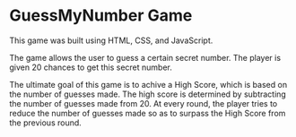 # GuessMyNumber Game

This game was built using HTML, CSS, and JavaScript.

The game allows the user to guess a certain secret number. The player is given 20 chances to get this secret number.

The ultimate goal of this game is to achive a High Score, which is based on the number of guesses made. The high score is determined by subtracting the number of guesses made from 20. At every round, the player tries to reduce the number of guesses made so as to surpass the High Score from the previous round.
